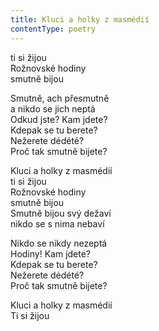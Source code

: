```yaml
---
title: Kluci a holky z masmédií
contentType: poetry
---
```


<section>

ti si žijou  
Rožnovské hodiny  
smutně bijou

Smutně, ach přesmutně  
a nikdo se jich neptá  
Odkud jste? Kam jdete?  
Kdepak se tu berete?  
Nežerete dédété?  
Proč tak smutně bijete?

Kluci a holky z masmédií  
ti si žijou  
Rožnovské hodiny  
smutně bijou  
Smutně bijou svý dežaví  
nikdo se s nima nebaví

Nikdo se nikdy nezeptá  
Hodiny! Kam jdete?  
Kdepak se tu berete?  
Nežerete dédété?  
Proč tak smutně bijete?

Kluci a holky z masmédií  
Ti si žijou

</section>
